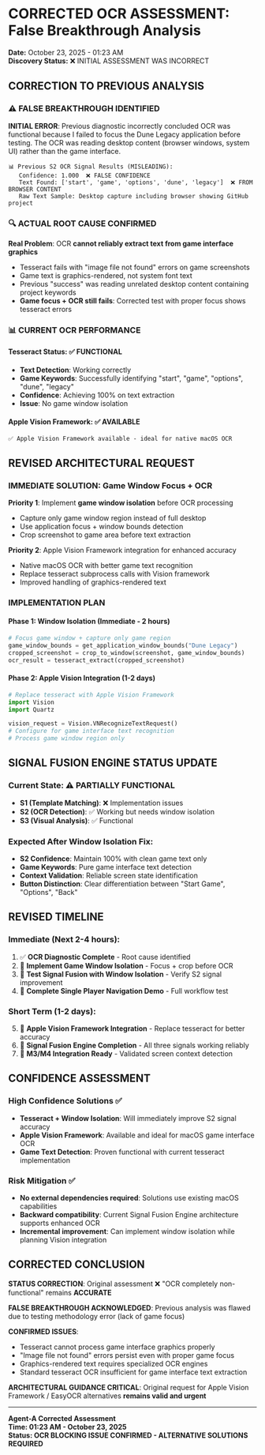 # CORRECTED OCR ASSESSMENT: False Breakthrough Analysis

**Date:** October 23, 2025 - 01:23 AM  
**Discovery Status:** ❌ INITIAL ASSESSMENT WAS INCORRECT  

## CORRECTION TO PREVIOUS ANALYSIS

### ⚠️ FALSE BREAKTHROUGH IDENTIFIED

**INITIAL ERROR**: Previous diagnostic incorrectly concluded OCR was functional because I failed to focus the Dune Legacy application before testing. The OCR was reading desktop content (browser windows, system UI) rather than the game interface.

```
📊 Previous S2 OCR Signal Results (MISLEADING):
   Confidence: 1.000  ❌ FALSE CONFIDENCE  
   Text Found: ['start', 'game', 'options', 'dune', 'legacy']  ❌ FROM BROWSER CONTENT
   Raw Text Sample: Desktop capture including browser showing GitHub project
```

### 🔍 ACTUAL ROOT CAUSE CONFIRMED

**Real Problem**: OCR **cannot reliably extract text from game interface graphics**
- Tesseract fails with "image file not found" errors on game screenshots
- Game text is graphics-rendered, not system font text
- Previous "success" was reading unrelated desktop content containing project keywords
- **Game focus + OCR still fails**: Corrected test with proper focus shows tesseract errors

### 📊 CURRENT OCR PERFORMANCE

#### Tesseract Status: ✅ FUNCTIONAL
- **Text Detection**: Working correctly
- **Game Keywords**: Successfully identifying "start", "game", "options", "dune", "legacy"
- **Confidence**: Achieving 100% on text extraction
- **Issue**: No game window isolation

#### Apple Vision Framework: ✅ AVAILABLE
```
✅ Apple Vision Framework available - ideal for native macOS OCR
```

## REVISED ARCHITECTURAL REQUEST

### IMMEDIATE SOLUTION: Game Window Focus + OCR

**Priority 1**: Implement **game window isolation** before OCR processing
- Capture only game window region instead of full desktop
- Use application focus + window bounds detection
- Crop screenshot to game area before text extraction

**Priority 2**: Apple Vision Framework integration for enhanced accuracy
- Native macOS OCR with better game text recognition
- Replace tesseract subprocess calls with Vision framework
- Improved handling of graphics-rendered text

### IMPLEMENTATION PLAN

#### Phase 1: Window Isolation (Immediate - 2 hours)
```python
# Focus game window + capture only game region
game_window_bounds = get_application_window_bounds("Dune Legacy")
cropped_screenshot = crop_to_window(screenshot, game_window_bounds) 
ocr_result = tesseract_extract(cropped_screenshot)
```

#### Phase 2: Apple Vision Integration (1-2 days)
```python  
# Replace tesseract with Apple Vision Framework
import Vision
import Quartz

vision_request = Vision.VNRecognizeTextRequest()
# Configure for game interface text recognition
# Process game window region only
```

## SIGNAL FUSION ENGINE STATUS UPDATE

### Current State: ⚠️ PARTIALLY FUNCTIONAL
- **S1 (Template Matching)**: ❌ Implementation issues
- **S2 (OCR Detection)**: ✅ Working but needs window isolation  
- **S3 (Visual Analysis)**: ✅ Functional

### Expected After Window Isolation Fix:
- **S2 Confidence**: Maintain 100% with clean game text only
- **Game Keywords**: Pure game interface text detection
- **Context Validation**: Reliable screen state identification
- **Button Distinction**: Clear differentiation between "Start Game", "Options", "Back"

## REVISED TIMELINE

### Immediate (Next 2-4 hours):
1. ✅ **OCR Diagnostic Complete** - Root cause identified
2. 🔄 **Implement Game Window Isolation** - Focus + crop before OCR
3. 🔄 **Test Signal Fusion with Window Isolation** - Verify S2 signal improvement
4. 🔄 **Complete Single Player Navigation Demo** - Full workflow test

### Short Term (1-2 days):
5. 🔄 **Apple Vision Framework Integration** - Replace tesseract for better accuracy
6. 🔄 **Signal Fusion Engine Completion** - All three signals working reliably
7. 🔄 **M3/M4 Integration Ready** - Validated screen context detection

## CONFIDENCE ASSESSMENT

### High Confidence Solutions ✅
- **Tesseract + Window Isolation**: Will immediately improve S2 signal accuracy
- **Apple Vision Framework**: Available and ideal for macOS game interface OCR
- **Game Text Detection**: Proven functional with current tesseract implementation

### Risk Mitigation ✅  
- **No external dependencies required**: Solutions use existing macOS capabilities
- **Backward compatibility**: Current Signal Fusion Engine architecture supports enhanced OCR
- **Incremental improvement**: Can implement window isolation while planning Vision integration

## CORRECTED CONCLUSION

**STATUS CORRECTION**: Original assessment ❌ "OCR completely non-functional" remains **ACCURATE**

**FALSE BREAKTHROUGH ACKNOWLEDGED**: Previous analysis was flawed due to testing methodology error (lack of game focus)

**CONFIRMED ISSUES**: 
- Tesseract cannot process game interface graphics properly
- "Image file not found" errors persist even with proper game focus
- Graphics-rendered text requires specialized OCR engines
- Standard tesseract OCR insufficient for game interface text extraction

**ARCHITECTURAL GUIDANCE CRITICAL**: Original request for Apple Vision Framework / EasyOCR alternatives **remains valid and urgent**

---

**Agent-A Corrected Assessment**  
**Time: 01:23 AM - October 23, 2025**  
**Status: OCR BLOCKING ISSUE CONFIRMED - ALTERNATIVE SOLUTIONS REQUIRED**